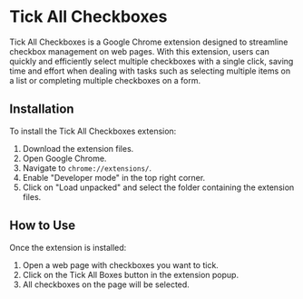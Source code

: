 # Tick All Checkboxes

Tick All Checkboxes is a Google Chrome extension designed to streamline checkbox management on web pages. With this extension, users can quickly and efficiently select multiple checkboxes with a single click, saving time and effort when dealing with tasks such as selecting multiple items on a list or completing multiple checkboxes on a form.

## Installation

To install the Tick All Checkboxes extension:

1. Download the extension files.
2. Open Google Chrome.
3. Navigate to `chrome://extensions/`.
4. Enable "Developer mode" in the top right corner.
5. Click on "Load unpacked" and select the folder containing the extension files.

## How to Use

Once the extension is installed:

1. Open a web page with checkboxes you want to tick.
2. Click on the Tick All Boxes button in the extension popup.
3. All checkboxes on the page will be selected.
